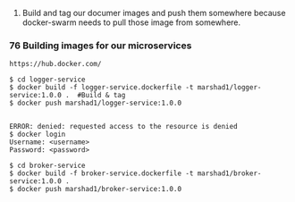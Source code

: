 
1. Build and tag our documer images and push them somewhere because docker-swarm needs to pull those image from somewhere.

### 76 Building images for our microservices

`https://hub.docker.com/`


```
$ cd logger-service
$ docker build -f logger-service.dockerfile -t marshad1/logger-service:1.0.0 .  #Build & tag
$ docker push marshad1/logger-service:1.0.0


ERROR: denied: requested access to the resource is denied
$ docker login
Username: <username>
Password: <password>

$ cd broker-service
$ docker build -f broker-service.dockerfile -t marshad1/broker-service:1.0.0 .
$ docker push marshad1/broker-service:1.0.0
```
